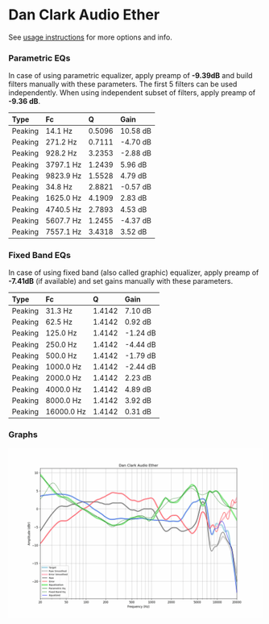 # Dan Clark Audio Ether
See [usage instructions](https://github.com/jaakkopasanen/AutoEq#usage) for more options and info.

### Parametric EQs
In case of using parametric equalizer, apply preamp of **-9.39dB** and build filters manually
with these parameters. The first 5 filters can be used independently.
When using independent subset of filters, apply preamp of **-9.36 dB**.

| Type    | Fc        |      Q | Gain     |
|:--------|:----------|:-------|:---------|
| Peaking | 14.1 Hz   | 0.5096 | 10.58 dB |
| Peaking | 271.2 Hz  | 0.7111 | -4.70 dB |
| Peaking | 928.2 Hz  | 3.2353 | -2.88 dB |
| Peaking | 3797.1 Hz | 1.2439 | 5.96 dB  |
| Peaking | 9823.9 Hz | 1.5528 | 4.79 dB  |
| Peaking | 34.8 Hz   | 2.8821 | -0.57 dB |
| Peaking | 1625.0 Hz | 4.1909 | 2.83 dB  |
| Peaking | 4740.5 Hz | 2.7893 | 4.53 dB  |
| Peaking | 5607.7 Hz | 1.2455 | -4.37 dB |
| Peaking | 7557.1 Hz | 3.4318 | 3.52 dB  |

### Fixed Band EQs
In case of using fixed band (also called graphic) equalizer, apply preamp of **-7.41dB**
(if available) and set gains manually with these parameters.

| Type    | Fc         |      Q | Gain     |
|:--------|:-----------|:-------|:---------|
| Peaking | 31.3 Hz    | 1.4142 | 7.10 dB  |
| Peaking | 62.5 Hz    | 1.4142 | 0.92 dB  |
| Peaking | 125.0 Hz   | 1.4142 | -1.24 dB |
| Peaking | 250.0 Hz   | 1.4142 | -4.44 dB |
| Peaking | 500.0 Hz   | 1.4142 | -1.79 dB |
| Peaking | 1000.0 Hz  | 1.4142 | -2.44 dB |
| Peaking | 2000.0 Hz  | 1.4142 | 2.23 dB  |
| Peaking | 4000.0 Hz  | 1.4142 | 4.89 dB  |
| Peaking | 8000.0 Hz  | 1.4142 | 3.92 dB  |
| Peaking | 16000.0 Hz | 1.4142 | 0.31 dB  |

### Graphs
![](./Dan%20Clark%20Audio%20Ether.png)